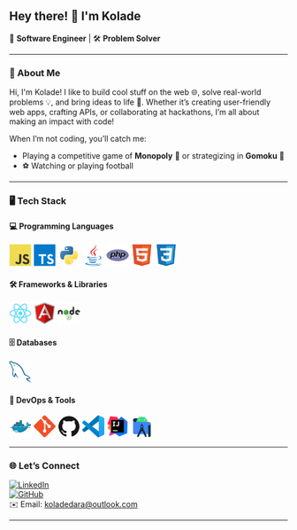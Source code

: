 ## Hey there! 👋 I'm Kolade  

🎯 **Software Engineer** | 🛠️ **Problem Solver**  

---

### 📖 About Me  

Hi, I'm Kolade! I like to build cool stuff on the web 🌐, solve real-world problems 💡, and bring ideas to life 🚀. Whether it’s creating user-friendly web apps, crafting APIs, or collaborating at hackathons, I’m all about making an impact with code!  

When I’m not coding, you’ll catch me:  
- Playing a competitive game of **Monopoly** 🤑 or strategizing in **Gomoku** 🧠
- ⚽ Watching or playing football

---

### 🖥️ Tech Stack  

#### 💻 Programming Languages  
<div id="languages">
  <img src="https://github.com/devicons/devicon/blob/master/icons/javascript/javascript-original.svg" height="40" width="40" alt="JavaScript"/>  
  <img src="https://github.com/devicons/devicon/blob/master/icons/typescript/typescript-original.svg" height="40" width="40" alt="TypeScript"/>  
  <img src="https://github.com/devicons/devicon/blob/master/icons/python/python-original.svg" height="40" width="40" alt="Python"/>  
  <img src="https://github.com/devicons/devicon/blob/master/icons/java/java-original.svg" height="40" width="40" alt="Java"/>  
  <img src="https://github.com/devicons/devicon/blob/master/icons/php/php-original.svg" height="40" width="40" alt="PHP"/>  
  <img src="https://github.com/devicons/devicon/blob/master/icons/html5/html5-original.svg" height="40" width="40" alt="HTML"/>  
  <img src="https://github.com/devicons/devicon/blob/master/icons/css3/css3-original.svg" height="40" width="40" alt="CSS"/>  
</div>  

#### 🛠️ Frameworks & Libraries  
<div id="frameworks">
  <img src="https://github.com/devicons/devicon/blob/master/icons/react/react-original.svg" height="40" width="40" alt="React"/>  
  <img src="https://github.com/devicons/devicon/blob/master/icons/angularjs/angularjs-original.svg" height="40" width="40" alt="Angular"/>  
  <img src="https://github.com/devicons/devicon/blob/master/icons/nodejs/nodejs-original-wordmark.svg" height="40" width="40" alt="Node.js"/>  
</div>  

#### 🗄️ Databases  
<div id="databases">
  <img src="https://github.com/devicons/devicon/blob/master/icons/mysql/mysql-original.svg" height="40" width="40" alt="MySQL"/>  
</div>  

#### 🚀 DevOps & Tools  
<div id="tools">
  <img src="https://github.com/devicons/devicon/blob/master/icons/docker/docker-original.svg" height="40" width="40" alt="Docker"/>  
  <img src="https://github.com/devicons/devicon/blob/master/icons/git/git-original.svg" height="40" width="40" alt="Git"/>  
  <img src="https://github.com/devicons/devicon/blob/master/icons/github/github-original.svg" height="40" width="40" alt="GitHub"/>  
  <img src="https://github.com/devicons/devicon/blob/master/icons/vscode/vscode-original.svg" height="40" width="40" alt="VS Code"/>  
  <img src="https://github.com/devicons/devicon/blob/master/icons/intellij/intellij-original.svg" height="40" width="40" alt="IntelliJ IDEA"/>  
  <img src="https://github.com/devicons/devicon/blob/master/icons/androidstudio/androidstudio-original.svg" height="40" width="40" alt="Android Studio"/>  
</div> 

---

### 🌐 Let’s Connect  

[![LinkedIn](https://img.shields.io/badge/LinkedIn-Connect-blue?logo=linkedin&style=flat-square)](https://www.linkedin.com/in/kolade-oluwadara-87563a245/)  
[![GitHub](https://img.shields.io/badge/GitHub-Follow-black?logo=github&style=flat-square)](https://github.com/kolade082)  
✉️ Email: [koladedara@outlook.com](mailto:koladedara@outlook.com)  

---

